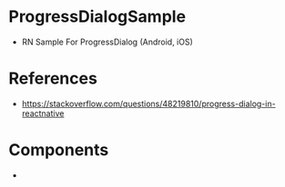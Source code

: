 # ProgressDialogSample
 - RN Sample For ProgressDialog (Android, iOS)


# References
- https://stackoverflow.com/questions/48219810/progress-dialog-in-reactnative

# Components
- 

